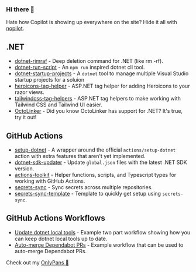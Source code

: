 ### Hi there 👋

Hate how Copilot is showing up everywhere on the site? Hide it all with [nopilot](https://github.com/xt0rted/github-nopilot).

## .NET
- [dotnet-rimraf](https://github.com/xt0rted/dotnet-rimraf) - Deep deletion command for .NET (like rm -rf).
- [dotnet-run-script](https://github.com/xt0rted/dotnet-run-script) - An `npm run` inspired dotnet cli tool.
- [dotnet-startup-projects](https://github.com/xt0rted/dotnet-startup-projects) - A `dotnet` tool to manage multiple Visual Studio startup projects for a soluion
- [heroicons-tag-helper](https://github.com/xt0rted/heroicons-tag-helper) - ASP.NET tag helper for adding Heroicons to your razor views.
- [tailwindcss-tag-helpers](https://github.com/xt0rted/tailwindcss-tag-helpers) - ASP.NET tag helpers to make working with Tailwind CSS and Tailwind UI easier.
- [OctoLinker](https://github.com/OctoLinker/OctoLinker) - Did you know OctoLinker has support for .NET? It's true, try it out!

## GitHub Actions
- [setup-dotnet](https://github.com/xt0rted/setup-dotnet) - A wrapper around the official `actions/setup-dotnet` action with extra features that aren't yet implemented.
- [dotnet-sdk-updater](https://github.com/xt0rted/dotnet-sdk-updater) - Update `global.json` files with the latest .NET SDK version.
- [actions-toolkit](https://github.com/xt0rted/actions-toolkit) - Helper functions, scripts, and Typescript types for working with GitHub Actions.
- [secrets-sync](https://github.com/xt0rted/secrets-sync) - Sync secrets across multiple repositories.
- [secrets-sync-template](https://github.com/xt0rted/secrets-sync-template) - Template to quickly get setup using `secrets-sync`.

## GitHub Actions Workflows

- [Update dotnet local tools](https://github.com/xt0rted/dotnet-tool-update-test) - Example two part workflow showing how you can keep dotnet local tools up to date.
- [Auto-merge Dependabot PRs](https://gist.github.com/xt0rted/46475099dc0a70ba63e16e3177407872) - Example workflow that can be used to auto-merge Dependabot PRs.

Check out my [OnlyPans :pizza:](https://onlypans.pizza)
